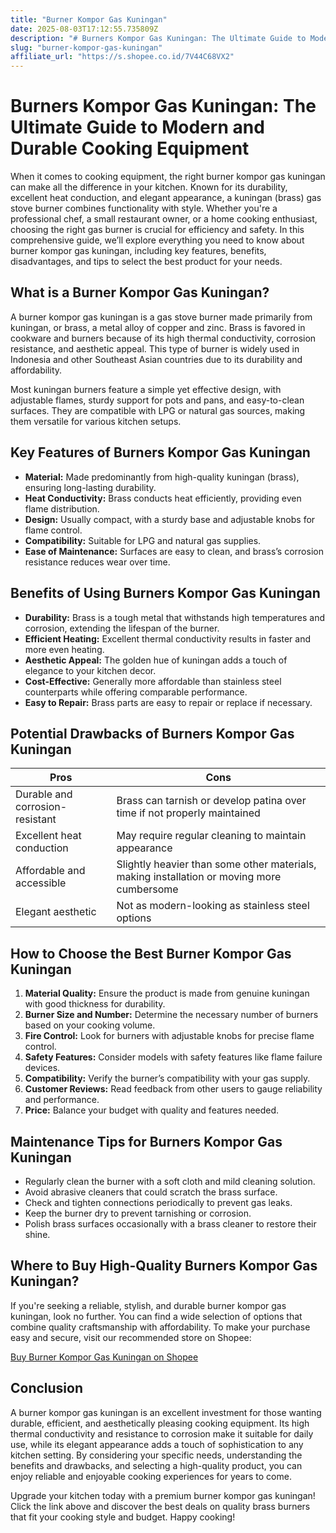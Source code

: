 ```yaml
---
title: "Burner Kompor Gas Kuningan"
date: 2025-08-03T17:12:55.735809Z
description: "# Burners Kompor Gas Kuningan: The Ultimate Guide to Modern and Durable Cooking Equipment..."
slug: "burner-kompor-gas-kuningan"
affiliate_url: "https://s.shopee.co.id/7V44C68VX2"
---
```

# Burners Kompor Gas Kuningan: The Ultimate Guide to Modern and Durable Cooking Equipment

When it comes to cooking equipment, the right burner kompor gas kuningan can make all the difference in your kitchen. Known for its durability, excellent heat conduction, and elegant appearance, a kuningan (brass) gas stove burner combines functionality with style. Whether you're a professional chef, a small restaurant owner, or a home cooking enthusiast, choosing the right gas burner is crucial for efficiency and safety. In this comprehensive guide, we’ll explore everything you need to know about burner kompor gas kuningan, including key features, benefits, disadvantages, and tips to select the best product for your needs.

## What is a Burner Kompor Gas Kuningan?

A burner kompor gas kuningan is a gas stove burner made primarily from kuningan, or brass, a metal alloy of copper and zinc. Brass is favored in cookware and burners because of its high thermal conductivity, corrosion resistance, and aesthetic appeal. This type of burner is widely used in Indonesia and other Southeast Asian countries due to its durability and affordability.

Most kuningan burners feature a simple yet effective design, with adjustable flames, sturdy support for pots and pans, and easy-to-clean surfaces. They are compatible with LPG or natural gas sources, making them versatile for various kitchen setups.

## Key Features of Burners Kompor Gas Kuningan

- **Material:** Made predominantly from high-quality kuningan (brass), ensuring long-lasting durability.
- **Heat Conductivity:** Brass conducts heat efficiently, providing even flame distribution.
- **Design:** Usually compact, with a sturdy base and adjustable knobs for flame control.
- **Compatibility:** Suitable for LPG and natural gas supplies.
- **Ease of Maintenance:** Surfaces are easy to clean, and brass’s corrosion resistance reduces wear over time.

## Benefits of Using Burners Kompor Gas Kuningan

- **Durability:** Brass is a tough metal that withstands high temperatures and corrosion, extending the lifespan of the burner.
- **Efficient Heating:** Excellent thermal conductivity results in faster and more even heating.
- **Aesthetic Appeal:** The golden hue of kuningan adds a touch of elegance to your kitchen decor.
- **Cost-Effective:** Generally more affordable than stainless steel counterparts while offering comparable performance.
- **Easy to Repair:** Brass parts are easy to repair or replace if necessary.

## Potential Drawbacks of Burners Kompor Gas Kuningan

| Pros | Cons |
|--------------|--------------------------------------------------------|
| Durable and corrosion-resistant | Brass can tarnish or develop patina over time if not properly maintained |
| Excellent heat conduction | May require regular cleaning to maintain appearance |
| Affordable and accessible | Slightly heavier than some other materials, making installation or moving more cumbersome |
| Elegant aesthetic | Not as modern-looking as stainless steel options |

## How to Choose the Best Burner Kompor Gas Kuningan

1. **Material Quality:** Ensure the product is made from genuine kuningan with good thickness for durability.
2. **Burner Size and Number:** Determine the necessary number of burners based on your cooking volume.
3. **Fire Control:** Look for burners with adjustable knobs for precise flame control.
4. **Safety Features:** Consider models with safety features like flame failure devices.
5. **Compatibility:** Verify the burner’s compatibility with your gas supply.
6. **Customer Reviews:** Read feedback from other users to gauge reliability and performance.
7. **Price:** Balance your budget with quality and features needed.

## Maintenance Tips for Burners Kompor Gas Kuningan

- Regularly clean the burner with a soft cloth and mild cleaning solution.
- Avoid abrasive cleaners that could scratch the brass surface.
- Check and tighten connections periodically to prevent gas leaks.
- Keep the burner dry to prevent tarnishing or corrosion.
- Polish brass surfaces occasionally with a brass cleaner to restore their shine.

## Where to Buy High-Quality Burners Kompor Gas Kuningan?

If you're seeking a reliable, stylish, and durable burner kompor gas kuningan, look no further. You can find a wide selection of options that combine quality craftsmanship with affordability. To make your purchase easy and secure, visit our recommended store on Shopee:

[Buy Burner Kompor Gas Kuningan on Shopee](https://s.shopee.co.id/7V44C68VX2)

## Conclusion

A burner kompor gas kuningan is an excellent investment for those wanting durable, efficient, and aesthetically pleasing cooking equipment. Its high thermal conductivity and resistance to corrosion make it suitable for daily use, while its elegant appearance adds a touch of sophistication to any kitchen setting. By considering your specific needs, understanding the benefits and drawbacks, and selecting a high-quality product, you can enjoy reliable and enjoyable cooking experiences for years to come.

Upgrade your kitchen today with a premium burner kompor gas kuningan! Click the link above and discover the best deals on quality brass burners that fit your cooking style and budget. Happy cooking!